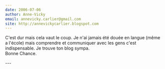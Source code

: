 ```yaml
---
date: 2006-07-06
author: Anne-Vicky
email: annevicky.carlier@gmail.com
site: http://annevickycarlier.blogspot.com
---
```


<p>C'est dur mais cela vaut le coup. Je n'ai jamais été douée en langue (même  a l'école) mais comprendre et communiquer avec les gens c'est indispensable. Je trouve ton blog sympa. <br />
Bonne Chance. </p>
---